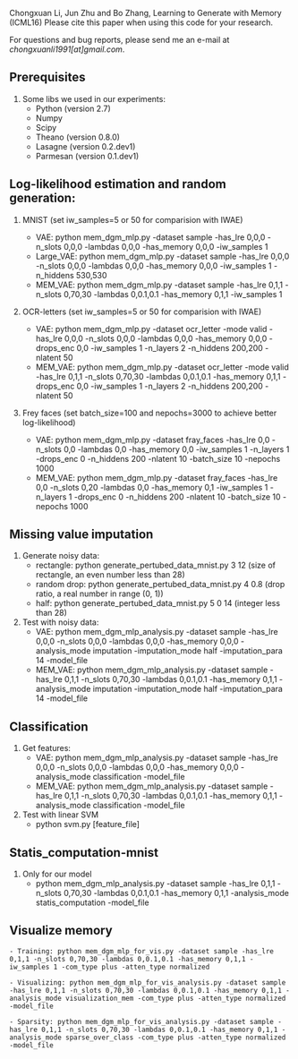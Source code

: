 Chongxuan Li, Jun Zhu and Bo Zhang, Learning to Generate with Memory (ICML16)
Please cite this paper when using this code for your research.

For questions and bug reports, please send me an e-mail at _chongxuanli1991[at]gmail.com_.


## Prerequisites

1. Some libs we used in our experiments:
    - Python (version 2.7)
    - Numpy
    - Scipy
    - Theano (version 0.8.0)
    - Lasagne (version 0.2.dev1)
    - Parmesan (version 0.1.dev1)

## Log-likelihood estimation and random generation:
1. MNIST (set iw_samples=5 or 50 for comparision with IWAE)
    - VAE: python mem_dgm_mlp.py -dataset sample -has_lre 0,0,0 -n_slots 0,0,0 -lambdas 0,0,0 -has_memory 0,0,0 -iw_samples 1
    - Large_VAE: python mem_dgm_mlp.py -dataset sample -has_lre 0,0,0 -n_slots 0,0,0 -lambdas 0,0,0 -has_memory 0,0,0 -iw_samples 1 -n_hiddens 530,530
    - MEM_VAE: python mem_dgm_mlp.py -dataset sample -has_lre 0,1,1 -n_slots 0,70,30 -lambdas 0,0.1,0.1 -has_memory 0,1,1 -iw_samples 1

2. OCR-letters (set iw_samples=5 or 50 for comparision with IWAE)
    - VAE: python mem_dgm_mlp.py -dataset ocr_letter -mode valid -has_lre 0,0,0 -n_slots 0,0,0 -lambdas 0,0,0 -has_memory 0,0,0 -drops_enc 0,0 -iw_samples 1 -n_layers 2 -n_hiddens 200,200 -nlatent 50
    - MEM_VAE: python mem_dgm_mlp.py -dataset ocr_letter -mode valid -has_lre 0,1,1 -n_slots 0,70,30 -lambdas 0,0.1,0.1 -has_memory 0,1,1 -drops_enc 0,0 -iw_samples 1 -n_layers 2 -n_hiddens 200,200 -nlatent 50

3. Frey faces (set batch_size=100 and nepochs=3000 to achieve better log-likelihood)
    - VAE: python mem_dgm_mlp.py -dataset fray_faces -has_lre 0,0 -n_slots 0,0 -lambdas 0,0 -has_memory 0,0 -iw_samples 1 -n_layers 1 -drops_enc 0 -n_hiddens 200 -nlatent 10 -batch_size 10 -nepochs 1000
    - MEM_VAE: python mem_dgm_mlp.py -dataset fray_faces -has_lre 0,0 -n_slots 0,20 -lambdas 0,0 -has_memory 0,1 -iw_samples 1 -n_layers 1 -drops_enc 0 -n_hiddens 200 -nlatent 10 -batch_size 10 -nepochs 1000

## Missing value imputation
1. Generate noisy data:
    - rectangle: python generate_pertubed_data_mnist.py 3 12 (size of rectangle, an even number less than 28)
    - random drop: python generate_pertubed_data_mnist.py 4 0.8 (drop ratio, a real number in range (0, 1))
    - half: python generate_pertubed_data_mnist.py 5 0 14 (integer less than 28)
2. Test with noisy data:    
    - VAE: python mem_dgm_mlp_analysis.py -dataset sample -has_lre 0,0,0 -n_slots 0,0,0 -lambdas 0,0,0 -has_memory 0,0,0 -analysis_mode imputation -imputation_mode half -imputation_para 14 -model_file
    - MEM_VAE: python mem_dgm_mlp_analysis.py -dataset sample -has_lre 0,1,1 -n_slots 0,70,30 -lambdas 0,0.1,0.1 -has_memory 0,1,1 -analysis_mode imputation -imputation_mode half -imputation_para 14 -model_file 

## Classification
1. Get features:
    - VAE: python mem_dgm_mlp_analysis.py -dataset sample -has_lre 0,0,0 -n_slots 0,0,0 -lambdas 0,0,0 -has_memory 0,0,0 -analysis_mode classification -model_file
    - MEM_VAE: python mem_dgm_mlp_analysis.py -dataset sample -has_lre 0,1,1 -n_slots 0,70,30 -lambdas 0,0.1,0.1 -has_memory 0,1,1 -analysis_mode classification -model_file
2. Test with linear SVM    
    - python svm.py [feature_file]

## Statis_computation-mnist

1. Only for our model 
    - python mem_dgm_mlp_analysis.py -dataset sample -has_lre 0,1,1 -n_slots 0,70,30 -lambdas 0,0.1,0.1 -has_memory 0,1,1 -analysis_mode statis_computation -model_file

## Visualize memory
    - Training: python mem_dgm_mlp_for_vis.py -dataset sample -has_lre 0,1,1 -n_slots 0,70,30 -lambdas 0,0.1,0.1 -has_memory 0,1,1 -iw_samples 1 -com_type plus -atten_type normalized

    - Visualizing: python mem_dgm_mlp_for_vis_analysis.py -dataset sample -has_lre 0,1,1 -n_slots 0,70,30 -lambdas 0,0.1,0.1 -has_memory 0,1,1 -analysis_mode visualization_mem -com_type plus -atten_type normalized -model_file
    
    - Sparsity: python mem_dgm_mlp_for_vis_analysis.py -dataset sample -has_lre 0,1,1 -n_slots 0,70,30 -lambdas 0,0.1,0.1 -has_memory 0,1,1 -analysis_mode sparse_over_class -com_type plus -atten_type normalized -model_file